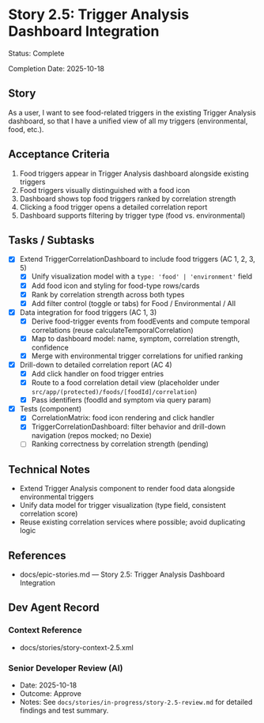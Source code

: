 # Story 2.5: Trigger Analysis Dashboard Integration

Status: Complete

Completion Date: 2025-10-18

## Story

As a user,
I want to see food-related triggers in the existing Trigger Analysis dashboard,
so that I have a unified view of all my triggers (environmental, food, etc.).

## Acceptance Criteria

1. Food triggers appear in Trigger Analysis dashboard alongside existing triggers
2. Food triggers visually distinguished with a food icon
3. Dashboard shows top food triggers ranked by correlation strength
4. Clicking a food trigger opens a detailed correlation report
5. Dashboard supports filtering by trigger type (food vs. environmental)

## Tasks / Subtasks

- [x] Extend TriggerCorrelationDashboard to include food triggers (AC 1, 2, 3, 5)
  - [x] Unify visualization model with a `type: 'food' | 'environment'` field
  - [x] Add food icon and styling for food-type rows/cards
  - [x] Rank by correlation strength across both types
  - [x] Add filter control (toggle or tabs) for Food / Environmental / All

- [x] Data integration for food triggers (AC 1, 3)
  - [x] Derive food-trigger events from foodEvents and compute temporal correlations (reuse calculateTemporalCorrelation)
  - [x] Map to dashboard model: name, symptom, correlation strength, confidence
  - [x] Merge with environmental trigger correlations for unified ranking

- [x] Drill-down to detailed correlation report (AC 4)
  - [x] Add click handler on food trigger entries
  - [x] Route to a food correlation detail view (placeholder under `src/app/(protected)/foods/[foodId]/correlation`)
  - [x] Pass identifiers (foodId and symptom via query param)

- [x] Tests (component)
  - [x] CorrelationMatrix: food icon rendering and click handler
  - [x] TriggerCorrelationDashboard: filter behavior and drill-down navigation (repos mocked; no Dexie)
  - [ ] Ranking correctness by correlation strength (pending)

## Technical Notes

- Extend Trigger Analysis component to render food data alongside environmental triggers
- Unify data model for trigger visualization (type field, consistent correlation score)
- Reuse existing correlation services where possible; avoid duplicating logic

## References

- docs/epic-stories.md — Story 2.5: Trigger Analysis Dashboard Integration

## Dev Agent Record

### Context Reference
- docs/stories/story-context-2.5.xml

### Senior Developer Review (AI)
- Date: 2025-10-18
- Outcome: Approve
- Notes: See `docs/stories/in-progress/story-2.5-review.md` for detailed findings and test summary.
